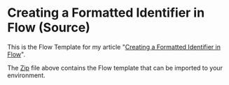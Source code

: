 Creating a Formatted Identifier in Flow (Source)
====================================================

This is the Flow Template for my article
"[Creating a Formatted Identifier in Flow](https://mikehatheway.com/2019/05/03/creating-a-formatted-identifier-in-flow/)".

The [Zip](./AutoNumber_Flow.zip) file above contains the Flow template that can be imported to your environment. 